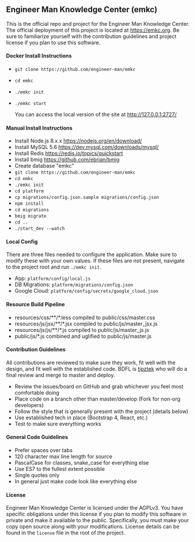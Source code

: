 ## Engineer Man Knowledge Center (emkc)
This is the official repo and project for the Engineer Man Knowledge Center. The official deployment of this project
is located at https://emkc.org. Be sure to familiarize yourself with the contribution guidelines and project license
if you plan to use this software.


#### Docker Install Instructions
- `git clone https://github.com/engineer-man/emkc`

- `cd emkc`

- `./emkc init`

- `./emkc start`

  You can access the local version of the site at http://127.0.0.1:2727/

#### Manual Install Instructions
- Install Node.js 8.x.x https://nodejs.org/en/download/
- Install MySQL 5.6 https://dev.mysql.com/downloads/mysql/
- Install Redis https://redis.io/topics/quickstart
- Install bmig https://github.com/ebrian/bmig
- Create database "emkc"
- `git clone https://github.com/engineer-man/emkc`
- `cd emkc`
- `./emkc init`
- `cd platform`
- `cp migrations/config.json.sample migrations/config.json`
- `npm install`
- `cd migrations`
- `bmig migrate`
- `cd ..`
- `./start_dev --watch`


#### Local Config
There are three files needed to configure the application. Make sure to modify these with your own values. If
these files are not present, navigate to the project root and run `./emkc init`.
- App: `platform/config/local.js`
- DB Migrations: `platform/migrations/config.json`
- Google Cloud: `platform/config/secrets/google_cloud.json`


#### Resource Build Pipeline
- resources/css/\*\*/\*.less compiled to public/css/master.css
- resources/js/jsx/\*\*/\*.jsx compiled to public/js/master_jsx.js
- resources/js/js/\*\*/\*.js compiled to public/js/master_js.js
- public/js/\*.js combined and uglified to public/js/master.js


#### Contribution Guidelines
All contributions are reviewed to make sure they work, fit well with the design, and fit well with
the established code. BDFL is [tipztek](https://github.com/tipztek) who will do a final review and merge
to master and deploy.
- Review the issues/board on GitHub and grab whichever you feel most comfortable doing
- Place code on a branch other than master/develop (Fork for non-org developers)
- Follow the style that is generally present with the project (details below)
- Use established tech in place (Bootstrap 4, React, etc.)
- Test to make sure everything works


#### General Code Guidelines
- Prefer spaces over tabs
- 120 character max line length for source
- PascalCase for classes, snake_case for everything else
- Use ES7 to the fullest extent possible
- Single quotes only
- In general just make code look like everything else


#### License
Engineer Man Knowledge Center is licensed under the AGPLv3. You have specific obligations under this license
if you plan to modify this software in private and make it available to the public. Specifically, you must
make your copy open source along with your modifications. License details can be found in the `license` file
in the root of the project.
